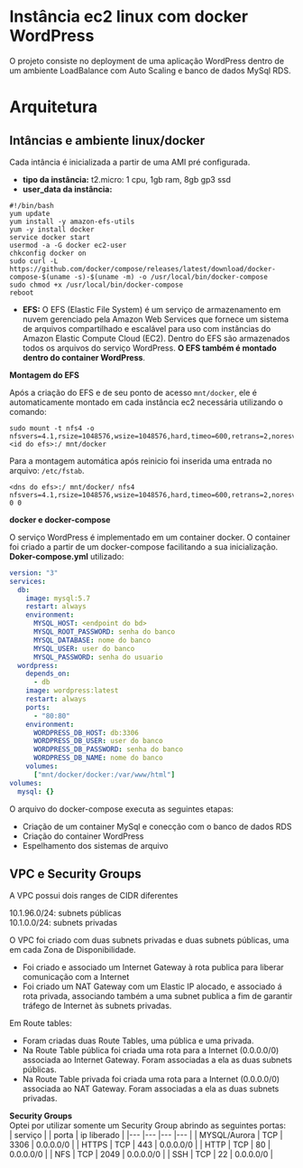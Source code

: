 # Instância ec2 linux com docker WordPress

  O projeto consiste no deployment de uma aplicação WordPress dentro de um ambiente LoadBalance com Auto Scaling e banco de dados MySql RDS.
  
# Arquitetura
  
## Intâncias e ambiente linux/docker
Cada intância é inicializada a partir de uma AMI pré configurada.
- **tipo da instância:** t2.micro: 1 cpu, 1gb ram, 8gb gp3 ssd
- **user_data da instância:**
```shell
#!/bin/bash
yum update
yum install -y amazon-efs-utils
yum -y install docker
service docker start
usermod -a -G docker ec2-user
chkconfig docker on
sudo curl -L https://github.com/docker/compose/releases/latest/download/docker-compose-$(uname -s)-$(uname -m) -o /usr/local/bin/docker-compose
sudo chmod +x /usr/local/bin/docker-compose
reboot
```
- **EFS:** O EFS (Elastic File System) é um serviço de armazenamento em nuvem gerenciado pela Amazon Web Services que fornece um sistema de arquivos compartilhado e escalável para uso com instâncias do Amazon Elastic Compute Cloud (EC2). Dentro do EFS são armazenados todos os arquivos do serviço WordPress. **O EFS também é montado dentro do container WordPress**.

**Montagem do EFS**

Após a criação do EFS e de seu ponto de acesso `mnt/docker`, ele é automaticamente montado em cada instância ec2 necessária utilizando o comando:

```shell
sudo mount -t nfs4 -o nfsvers=4.1,rsize=1048576,wsize=1048576,hard,timeo=600,retrans=2,noresvport <id do efs>:/ mnt/docker
```

Para a montagem automática após reinicio foi inserida uma entrada no arquivo: `/etc/fstab`.

```
<dns do efs>:/ mnt/docker/ nfs4 nfsvers=4.1,rsize=1048576,wsize=1048576,hard,timeo=600,retrans=2,noresvport 0 0
```

**docker e docker-compose**

O serviço WordPress é implementado em um container docker. O container foi criado a partir de um docker-compose facilitando a sua inicialização.
**Doker-compose.yml** utilizado: 

```yaml
version: "3"
services:
  db:
    image: mysql:5.7
    restart: always
    environment:
      MYSQL_HOST: <endpoint do bd>
      MYSQL_ROOT_PASSWORD: senha do banco
      MYSQL_DATABASE: nome do banco
      MYSQL_USER: user do banco
      MYSQL_PASSWORD: senha do usuario
  wordpress:
    depends_on:
      - db
    image: wordpress:latest
    restart: always
    ports:
      - "80:80"
    environment:
      WORDPRESS_DB_HOST: db:3306
      WORDPRESS_DB_USER: user do banco
      WORDPRESS_DB_PASSWORD: senha do banco
      WORDPRESS_DB_NAME: nome do banco
    volumes:
      ["mnt/docker/docker:/var/www/html"]
volumes:
  mysql: {}
```

O arquivo do docker-compose executa as seguintes etapas:

- Criação de um container MySql e conecção com o banco de dados RDS
- Criação do container WordPress
- Espelhamento dos sistemas de arquivo

## VPC e Security Groups

A VPC possui dois ranges de CIDR diferentes  


10.1.96.0/24: subnets públicas  
10.1.0.0/24: subnets privadas


O VPC foi criado  com duas subnets privadas e duas subnets públicas, uma em cada Zona de Disponibilidade.  
- Foi criado e associado um Internet Gateway à rota publica para liberar comunicação com a Internet
- Foi criado um NAT Gateway com um Elastic IP alocado, e associado á rota privada, associando também a uma subnet publica a fim de garantir tráfego de Internet às subnets privadas.


Em Route tables:
- Foram criadas duas Route Tables, uma pública e uma privada.
- Na Route Table pública foi criada uma rota para a Internet (0.0.0.0/0) associada ao Internet Gateway. Foram associadas a ela as duas subnets públicas.
- Na Route Table privada foi criada uma rota para a Internet (0.0.0.0/0) associada ao NAT Gateway. Foram associadas a ela as duas subnets privadas.


**Security Groups**  
Optei por utilizar somente um Security Group abrindo as seguintes portas:  
| serviço |  | porta | ip liberado |
|--- |--- |--- |--- |
| MYSQL/Aurora | TCP | 3306 | 0.0.0.0/0 |
| HTTPS | TCP | 443 |	0.0.0.0/0 |
| HTTP | TCP | 80 | 0.0.0.0/0 |
| NFS | TCP | 2049 | 0.0.0.0/0 |
| SSH	| TCP	| 22 | 0.0.0.0/0 |

